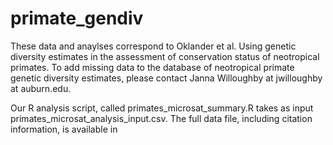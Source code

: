 # primate_gendiv
These data and anaylses correspond to Oklander et al. Using genetic diversity estimates in the assessment of conservation status of neotropical primates. To add missing data to the database of neotropical primate genetic diversity estimates, please contact Janna Willoughby at jwilloughby at auburn.edu.

Our R analysis script, called primates_microsat_summary.R takes as input primates_microsat_analysis_input.csv. The full data file, including citation information, is available in 
